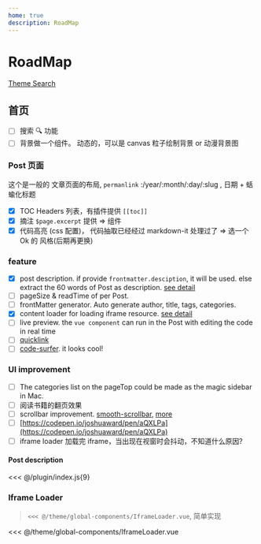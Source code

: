 ```yaml
---
home: true
description: RoadMap
---
```


# RoadMap

[Theme Search](https://github.com/search?q=vuepress+theme)

## 首页

- [ ] 搜索 🔍 功能
- [ ] 背景做一个组件。 动态的，可以是 canvas 粒子绘制背景 or 动漫背景图

### Post 页面

这个是一般的 文章页面的布局, `permanlink` :/year/:month/:day/:slug , 日期 + 蛞蝓化标题

- [x] TOC Headers 列表，有插件提供 `[[toc]]`
- [x] 摘注 `$page.excerpt` 提供 => 组件
- [x] 代码高亮 (css 配置)， 代码抽取已经经过 markdown-it 处理过了 => 选一个 Ok 的 风格(后期再更换)

### feature

- [x] post description. if provide `frontmatter.desciption`, it will be used. else extract the 60 words of Post as description. [see detail](/#post-description)
- [ ] pageSize & readTime of per Post.
- [ ] frontMatter generator. Auto generate author, title, tags, categories.
- [x] content loader for loading iframe resource. [see detail](/#iframe-loader)
- [ ] live preview. the `vue component` can run in the Post with editing the code in real time
- [ ] [quicklink](https://github.com/GoogleChromeLabs/quicklink)
- [ ] [code-surfer](https://github.com/pomber/code-surfer). it looks cool!

### UI improvement

- [ ] The categories list on the pageTop could be made as the magic sidebar in Mac.
- [ ] 阅读书籍的翻页效果
- [ ] scrollbar improvement. [smooth-scrollbar](https://github.com/idiotWu/smooth-scrollbar), [more](https://github.com/EliazTray?tab=stars&utf8=%E2%9C%93&q=scroll)
- [ ] [https://codepen.io/joshuaward/pen/aQXLPa](https://codepen.io/joshuaward/pen/aQXLPa)
- [ ] iframe loader 加载完 iframe，当出现在视窗时会抖动，不知道什么原因?

#### Post description

<<< @/plugin/index.js{9}

### Iframe Loader

> `<<< @/theme/global-components/IframeLoader.vue`, 简单实现

<<< @/theme/global-components/IframeLoader.vue

<!-- <iframe-loader style="height:500px;" src="//codepen.io/EliazTray/embed/preview/PyeBza/?height=265&theme-id=dark&default-tab=css,result" /> -->
